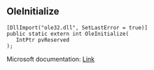 ## OleInitialize

```
[DllImport("ole32.dll", SetLastError = true)]
public static extern int OleInitialize(
   IntPtr pvReserved
);
```

Microsoft documentation: [Link](https://docs.microsoft.com/en-us/windows/win32/api/ole2/nf-ole2-oleinitialize)
